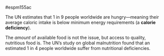 #espm155ac

The UN estimates that 1 in 9 people worldwide are hungry—meaning their average caloric intake is below minimum energy requirements (a **calorie deficiency**).

The *amount* of available food is not the issue, but access to quality, nutritious food is. The UN’s study on global malnutrition found that an estimated 1 in 4 people worldwide suffer from nutritional deficiencies.